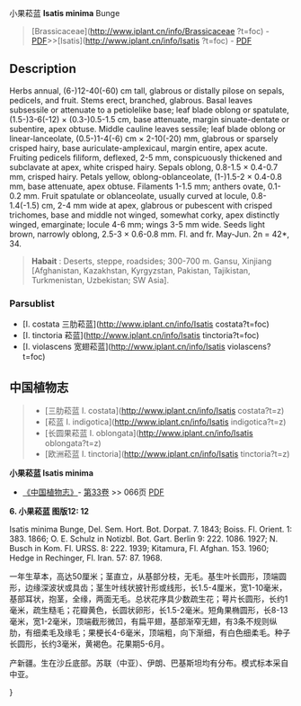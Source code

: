 小果菘蓝 **Isatis minima** Bunge

> [Brassicaceae](http://www.iplant.cn/info/Brassicaceae ?t=foc) - [PDF](http://iplant.cn/foc/pdf/Brassicaceae.pdf)>>[Isatis](http://www.iplant.cn/info/Isatis ?t=foc) - [PDF](http://www.iplant.cn/foc/pdf/Isatis.pdf)

## Description

Herbs annual, (6-)12-40(-60) cm tall, glabrous or distally pilose on sepals, pedicels, and fruit. Stems erect, branched, glabrous. Basal leaves subsessile or attenuate to a petiolelike base; leaf blade oblong or spatulate, (1.5-)3-6(-12) × (0.3-)0.5-1.5 cm, base attenuate, margin sinuate-dentate or subentire, apex obtuse. Middle cauline leaves sessile; leaf blade oblong or linear-lanceolate, (0.5-)1-4(-6) cm × 2-10(-20) mm, glabrous or sparsely crisped hairy, base auriculate-amplexicaul, margin entire, apex acute. Fruiting pedicels filiform, deflexed, 2-5 mm, conspicuously thickened and subclavate at apex, white crisped hairy. Sepals oblong, 0.8-1.5 × 0.4-0.7 mm, crisped hairy. Petals yellow, oblong-oblanceolate, (1-)1.5-2 × 0.4-0.8 mm, base attenuate, apex obtuse. Filaments 1-1.5 mm; anthers ovate, 0.1-0.2 mm. Fruit spatulate or oblanceolate, usually curved at locule, 0.8-1.4(-1.5) cm, 2-4 mm wide at apex, glabrous or pubescent with crisped trichomes, base and middle not winged, somewhat corky, apex distinctly winged, emarginate; locule 4-6 mm; wings 3-5 mm wide. Seeds light brown, narrowly oblong, 2.5-3 × 0.6-0.8 mm. Fl. and fr. May-Jun. 2n = 42*, 34.

> **Habait** : 
> Deserts, steppe, roadsides; 300-700 m. Gansu, Xinjiang [Afghanistan, Kazakhstan, Kyrgyzstan, Pakistan, Tajikistan, Turkmenistan, Uzbekistan; SW Asia].

### Parsublist

* [I.  costata  三肋菘蓝](http://www.iplant.cn/info/Isatis costata?t=foc)
* [I.  tinctoria  菘蓝](http://www.iplant.cn/info/Isatis tinctoria?t=foc)
* [I.  violascens  宽翅菘蓝](http://www.iplant.cn/info/Isatis violascens?t=foc)

## 中国植物志

> * [三肋菘蓝  I.  costata](http://www.iplant.cn/info/Isatis costata?t=z)
> * [菘蓝  I.  indigotica](http://www.iplant.cn/info/Isatis indigotica?t=z)
> * [长圆果菘蓝  I.  oblongata](http://www.iplant.cn/info/Isatis oblongata?t=z)
> * [欧洲菘蓝  I.  tinctoria](http://www.iplant.cn/info/Isatis tinctoria?t=z)

**小果菘蓝 Isatis minima**

* [《中国植物志》](http://www.iplant.cn/frps)- [第33卷](http://www.iplant.cn/frps/vol/33) >> 066页 [PDF](http://www.iplant.cn/frps/pdf/33/066a.PDF)

**6. 小果菘蓝 图版12: 12**

Isatis minima Bunge, Del. Sem. Hort. Bot. Dorpat. 7. 1843; Boiss. Fl. Orient. 1: 383. 1866; O. E. Schulz in Notizbl. Bot. Gart. Berlin 9: 222. 1086. 1927; N. Busch in Kom. Fl. URSS. 8: 222. 1939; Kitamura, Fl. Afghan. 153. 1960; Hedge in Rechinger, Fl. Iran. 57: 87. 1968.

一年生草本，高达50厘米；茎直立，从基部分枝，无毛。基生叶长圆形，顶端圆形，边缘深波状或具齿；茎生叶线状披针形或线形，长1.5-4厘米，宽1-10毫米，基部耳状，抱茎，全缘，两面无毛。总状花序具少数疏生花；萼片长圆形，长约1毫米，疏生糙毛；花瓣黄色，长圆状卵形，长1.5-2毫米。短角果椭圆形，长8-13毫米，宽1-2毫米，顶端截形微凹，有扁平翅，基部渐窄无翅，有3条不规则纵肋，有细柔毛及缘毛；果梗长4-6毫米，顶端粗，向下渐细，有白色细柔毛。种子长圆形，长约3毫米，黄褐色。花果期5-6月。

产新疆。生在沙丘底部。苏联（中亚）、伊朗、巴基斯坦均有分布。模式标本采自中亚。

}